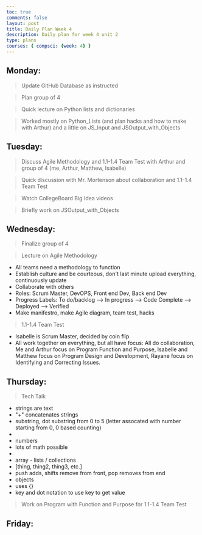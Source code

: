 ```yaml
---
toc: true
comments: false
layout: post
title: Daily Plan Week 4
description: Daily plan for week 4 unit 2
type: plans
courses: { compsci: {week: 4} }
---
```


## Monday:
> Update GitHub Database as instructed

> Plan group of 4

> Quick lecture on Python lists and dictionaries

> Worked mostly on Python_Lists (and plan hacks and how to make with Arthur) and a little on JS_Input and JSOutput_with_Objects

## Tuesday:
> Discuss Agile Methodology and 1.1-1.4 Team Test with Arthur and group of 4 (me, Arthur, Matthew, Isabelle)

> Quick discussion with Mr. Mortenson about collaboration and 1.1-1.4 Team Test

> Watch CollegeBoard Big Idea videos

> Briefly work on JSOutput_with_Objects

## Wednesday:
> Finalize group of 4

> Lecture on Agile Methodology
- All teams need a methodology to function
- Establish culture and be courteous, don't last minute upload everything, continuously update
- Collaborate with others
- Roles: Scrum Master, DevOPS, Front end Dev, Back end Dev
- Progress Labels: To do/backlog --> In progress --> Code Complete --> Deployed --> Verified
- Make manifestro, make Agile diagram, team test, hacks

> 1.1-1.4 Team Test
- Isabelle is Scrum Master, decided by coin flip
- All work together on everything, but all have focus: All do collaboration, Me and Arthur focus on Program Function and Purpose, Isabelle and Matthew focus on Program Design and Development, Rayane focus on Identifying and Correcting Issues.

## Thursday:
> Tech Talk
- strings are text
- "+" concatenates strings
- substring, dot substring from 0 to 5 (letter assocated with number starting from 0, 0 based counting)
- 
- numbers
- lots of math possible
- 
- array - lists / collections
- [thing, thing2, thing3, etc.]
- push adds, shifts remove from front, pop removes from end
- objects
- uses {}
- key and dot notation to use key to get value

> Work on Program with Function and Purpose for 1.1-1.4 Team Test

## Friday:
> 